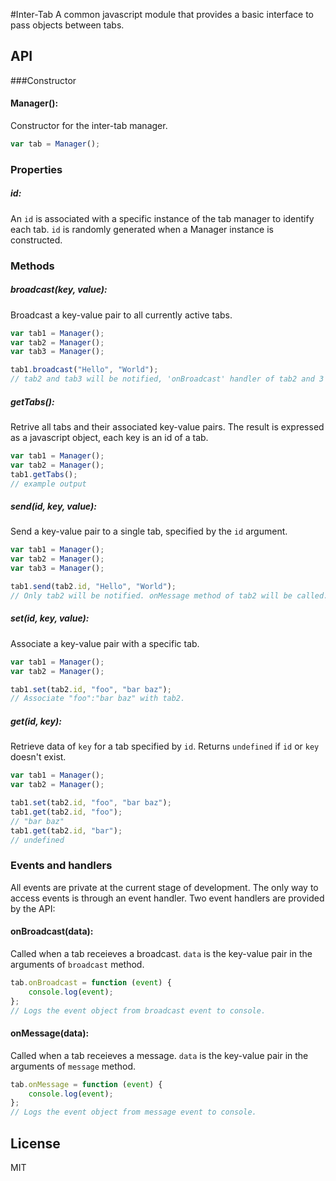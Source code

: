 #Inter-Tab
A common javascript module that provides a basic interface to pass objects between tabs.

## API

###Constructor
#### Manager():
  Constructor for the inter-tab manager.
```js
var tab = Manager();
```

### Properties
##### id:
An `id` is associated with a specific instance of the tab manager to identify each tab. `id` is randomly generated when a Manager instance is constructed.

### Methods

##### broadcast(key, value):

  Broadcast a key-value pair to all currently active tabs.

```js
var tab1 = Manager();
var tab2 = Manager();
var tab3 = Manager();

tab1.broadcast("Hello", "World");
// tab2 and tab3 will be notified, 'onBroadcast' handler of tab2 and 3 will be called.
```

##### getTabs():

  Retrive all tabs and their associated key-value pairs. The result is expressed as a javascript object, each key is an id of a tab.
```js
var tab1 = Manager();
var tab2 = Manager();
tab1.getTabs();
// example output
```

##### send(id, key, value):

  Send a key-value pair to a single tab, specified by the `id` argument.
```js
var tab1 = Manager();
var tab2 = Manager();
var tab3 = Manager();

tab1.send(tab2.id, "Hello", "World");
// Only tab2 will be notified. onMessage method of tab2 will be called.
```

##### set(id, key, value):

  Associate a key-value pair with a specific tab.
```js
var tab1 = Manager();
var tab2 = Manager();

tab1.set(tab2.id, "foo", "bar baz");
// Associate "foo":"bar baz" with tab2.
```

##### get(id, key):

  Retrieve data of `key` for a tab specified by `id`. Returns `undefined` if `id` or `key` doesn't exist.
```js
var tab1 = Manager();
var tab2 = Manager();

tab1.set(tab2.id, "foo", "bar baz");
tab1.get(tab2.id, "foo");
// "bar baz"
tab1.get(tab2.id, "bar");
// undefined
```

### Events and handlers
All events are private at the current stage of development. The only way to access events is through an event handler. Two event handlers are provided by the API:

#### onBroadcast(data):
Called when a tab receieves a broadcast. `data` is the key-value pair in the arguments of `broadcast` method.
```js
tab.onBroadcast = function (event) {
    console.log(event);
};
// Logs the event object from broadcast event to console.
```
#### onMessage(data):
Called when a tab receieves a message. `data` is the key-value pair in the arguments of `message` method.
```js
tab.onMessage = function (event) {
    console.log(event);
};
// Logs the event object from message event to console.
```

## License

MIT